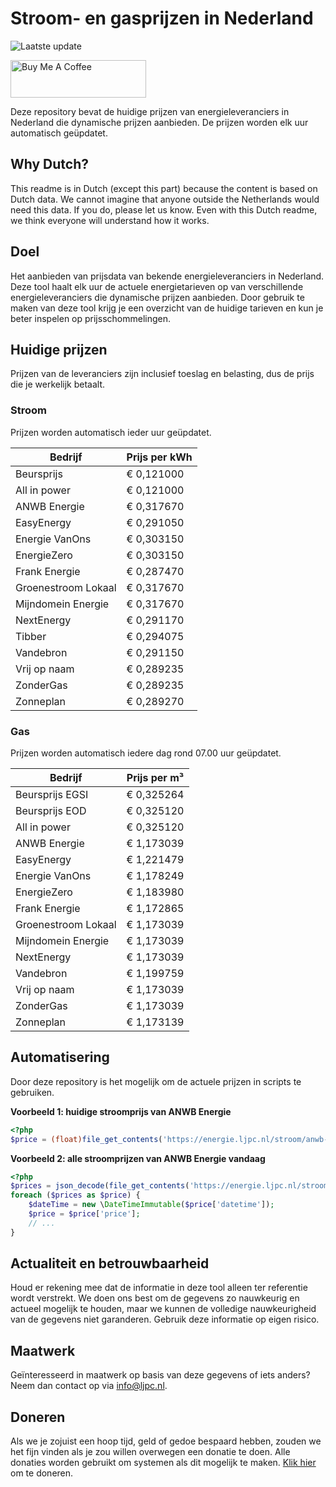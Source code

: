 # Stroom- en gasprijzen in Nederland

![Laatste update](https://img.shields.io/badge/laatste%20update-2025--08--23%2021%3A00%20CET-brightgreen)

<a href="https://www.buymeacoffee.com/Lars-" target="_blank"><img src="https://cdn.buymeacoffee.com/buttons/v2/default-orange.png" alt="Buy Me A Coffee" height="60" style="height: 60px !important;width: 217px !important;" ></a>

Deze repository bevat de huidige prijzen van energieleveranciers in Nederland die dynamische prijzen aanbieden. De prijzen worden elk uur automatisch geüpdatet.

## Why Dutch?

This readme is in Dutch (except this part) because the content is based on Dutch data. We cannot imagine that anyone outside the Netherlands would need this data. If you do, please let us know. Even with this Dutch readme, we think
everyone will understand how it works.

## Doel

Het aanbieden van prijsdata van bekende energieleveranciers in Nederland. Deze tool haalt elk uur de actuele energietarieven op van verschillende energieleveranciers die dynamische prijzen aanbieden. Door gebruik te maken van deze tool
krijg je een overzicht van de huidige tarieven en kun je beter inspelen op prijsschommelingen.

## Huidige prijzen

Prijzen van de leveranciers zijn inclusief toeslag en belasting, dus de prijs die je werkelijk betaalt.

### Stroom

Prijzen worden automatisch ieder uur geüpdatet.

 Bedrijf | Prijs per kWh 
---------|---------------
Beursprijs | € 0,121000
All in power | € 0,121000
ANWB Energie | € 0,317670
EasyEnergy | € 0,291050
Energie VanOns | € 0,303150
EnergieZero | € 0,303150
Frank Energie | € 0,287470
Groenestroom Lokaal | € 0,317670
Mijndomein Energie | € 0,317670
NextEnergy | € 0,291170
Tibber | € 0,294075
Vandebron | € 0,291150
Vrij op naam | € 0,289235
ZonderGas | € 0,289235
Zonneplan | € 0,289270


### Gas

Prijzen worden automatisch iedere dag rond 07.00 uur geüpdatet.

 Bedrijf | Prijs per m³ 
---------|--------------
Beursprijs EGSI | € 0,325264
Beursprijs EOD | € 0,325120
All in power | € 0,325120
ANWB Energie | € 1,173039
EasyEnergy | € 1,221479
Energie VanOns | € 1,178249
EnergieZero | € 1,183980
Frank Energie | € 1,172865
Groenestroom Lokaal | € 1,173039
Mijndomein Energie | € 1,173039
NextEnergy | € 1,173039
Vandebron | € 1,199759
Vrij op naam | € 1,173039
ZonderGas | € 1,173039
Zonneplan | € 1,173139


## Automatisering

Door deze repository is het mogelijk om de actuele prijzen in scripts te gebruiken.

**Voorbeeld 1: huidige stroomprijs van ANWB Energie**

```php
<?php
$price = (float)file_get_contents('https://energie.ljpc.nl/stroom/anwb-energie-nu.txt');

```

**Voorbeeld 2: alle stroomprijzen van ANWB Energie vandaag**

```php
<?php
$prices = json_decode(file_get_contents('https://energie.ljpc.nl/stroom/all-in-power-vandaag.json'),true);
foreach ($prices as $price) {
    $dateTime = new \DateTimeImmutable($price['datetime']);
    $price = $price['price'];
    // ...
}
```

## Actualiteit en betrouwbaarheid

Houd er rekening mee dat de informatie in deze tool alleen ter referentie wordt verstrekt. We doen ons best om de gegevens zo nauwkeurig en actueel mogelijk te houden, maar we kunnen de volledige nauwkeurigheid van de gegevens niet
garanderen. Gebruik deze informatie op eigen risico.

## Maatwerk

Geïnteresseerd in maatwerk op basis van deze gegevens of iets anders? Neem dan contact op
via [info@ljpc.nl](mailto:info@ljpc.nl?subject=Energie%20prijzen).

## Doneren

Als we je zojuist een hoop tijd, geld of gedoe bespaard hebben, zouden we het fijn vinden als je zou willen overwegen een
donatie te doen. Alle donaties worden gebruikt om systemen als dit mogelijk te
maken. [Klik hier](https://www.buymeacoffee.com/Lars-) om te doneren.
